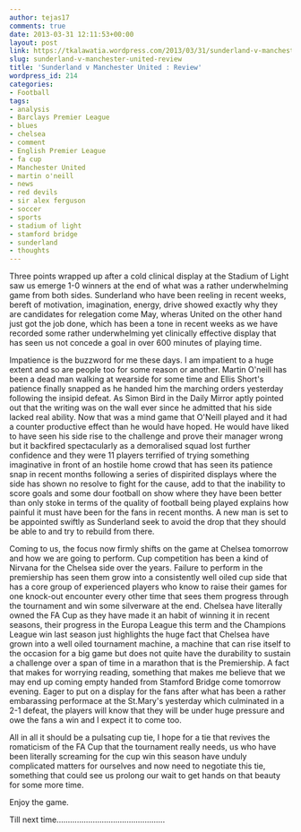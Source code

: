```yaml
---
author: tejas17
comments: true
date: 2013-03-31 12:11:53+00:00
layout: post
link: https://tkalawatia.wordpress.com/2013/03/31/sunderland-v-manchester-united-review/
slug: sunderland-v-manchester-united-review
title: 'Sunderland v Manchester United : Review'
wordpress_id: 214
categories:
- Football
tags:
- analysis
- Barclays Premier League
- blues
- chelsea
- comment
- English Premier League
- fa cup
- Manchester United
- martin o'neill
- news
- red devils
- sir alex ferguson
- soccer
- sports
- stadium of light
- stamford bridge
- sunderland
- thoughts
---
```


Three points wrapped up after a cold clinical display at the Stadium of Light saw us emerge 1-0 winners at the end of what was a rather underwhelming game from both sides. Sunderland who have been reeling in recent weeks, bereft of motivation, imagination, energy, drive showed exactly why they are candidates for relegation come May, wheras United on the other hand just got the job done, which has been a tone in recent weeks as we have recorded some rather underwhelming yet clinically effective display that has seen us not concede a goal in over 600 minutes of playing time. 

Impatience is the buzzword for me these days. I am impatient to a huge extent and so are people too for some reason or another. Martin O'neill has been a dead man walking at wearside for some time and Ellis Short's patience finally snapped as he handed him the marching orders yesterday following the insipid defeat. As Simon Bird in the Daily Mirror aptly pointed out that the writing was on the wall ever since he admitted that his side lacked real ability. Now that was a mind game that O'Neill played and it had a counter productive effect than he would have hoped. He would have liked to have seen his side rise to the challenge and prove their manager wrong but it backfired spectacularly as a demoralised squad lost further confidence and they were 11 players terrified of trying something imaginative in front of an hostile home crowd that has seen its patience snap in recent months following a series of dispirited displays where the side has shown no resolve to fight for the cause, add to that the inability to score goals and some dour football on show where they have been better than only stoke in terms of the quality of football being played explains how painful it must have been for the fans in recent months. A new man is set to be appointed swiftly as Sunderland seek to avoid the drop that they should be able to and try to rebuild from there. 

Coming to us, the focus now firmly shifts on the game at Chelsea tomorrow and how we are going to perform. Cup competition has been a kind of Nirvana for the Chelsea side over the years. Failure to perform in the premiership has seen them grow into a consistently well oiled cup side that has a core group of experienced players who know to raise their games for one knock-out encounter every other time that sees them progress through the tournament and win some silverware at the end. Chelsea have literally owned the FA Cup as they have made it an habit of winning it in recent seasons, their progress in the Europa League this term and the Champions League win last season just highlights the huge fact that Chelsea have grown into a well oiled tournament machine, a machine that can rise itself to the occasion for a big game but does not quite have the durability to sustain a challenge over a span of time in a marathon that is the Premiership. A fact that makes for worrying reading, something that makes me believe that we may end up coming empty handed from Stamford Bridge come tomorrow evening. Eager to put on a display for the fans after what has been a rather embarassing performace at the St.Mary's yesterday which culminated in a 2-1 defeat, the players will know that they will be under huge pressure and owe the fans a win and I expect it to come too.

All in all it should be a pulsating cup tie, I hope for a tie that revives the romaticism of the FA Cup that the tournament really needs, us who have been literally screaming for the cup win this season have unduly complicated matters for ourselves and now need to negotiate this tie, something that could see us prolong our wait to get hands on that beauty for some more time.

Enjoy the game. 

Till next time................................................
